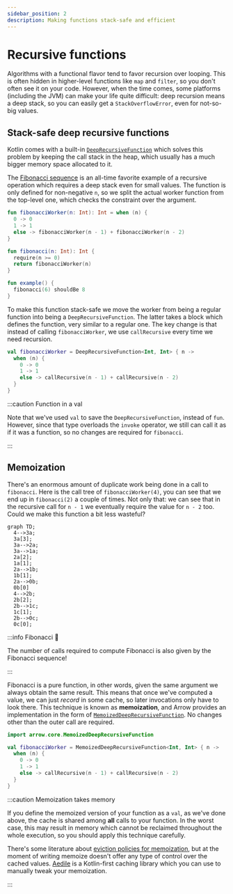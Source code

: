 ```yaml
---
sidebar_position: 2
description: Making functions stack-safe and efficient
---
```


# Recursive functions

Algorithms with a functional flavor tend to favor recursion over looping.
This is often hidden in higher-level functions like `map` and `filter`,
so you don't often see it on your code. However, when the time comes, some
platforms (including the JVM) can make your life quite difficult: deep
recursion means a deep stack, so you can easily get a `StackOverflowError`,
even for not-so-big values.

<!--- TEST_NAME RecursiveFunctionsTest -->

<!--- INCLUDE .*
import io.kotest.matchers.shouldBe
-->

## Stack-safe deep recursive functions

Kotlin comes with a built-in [`DeepRecursiveFunction`](https://kotlinlang.org/api/latest/jvm/stdlib/kotlin/-deep-recursive-function/)
which solves this problem by keeping the call stack in the heap, which usually
has a much bigger memory space allocated to it.

The [Fibonacci sequence](https://en.wikipedia.org/wiki/Fibonacci_sequence) is
an all-time favorite example of a recursive operation which requires a deep stack
even for small values. The function is only defined for non-negative `n`,
so we split the actual worker function from the top-level one, which checks the
constraint over the argument.

```kotlin
fun fibonacciWorker(n: Int): Int = when (n) {
  0 -> 0
  1 -> 1
  else -> fibonacciWorker(n - 1) + fibonacciWorker(n - 2)
}

fun fibonacci(n: Int): Int {
  require(n >= 0)
  return fibonacciWorker(n)
}

fun example() {
  fibonacci(6) shouldBe 8
}
```
<!--- KNIT example-recursive-01.kt -->
<!--- TEST assert -->

To make this function stack-safe we move the worker from being a regular
function into being a `DeepRecursiveFunction`. The latter takes a block which
defines the function, very similar to a regular one. The key change is that
instead of calling `fibonacciWorker`, we use `callRecursive` every time we
need recursion.

<!--- INCLUDE
fun fibonacci(n: Int): Int {
  require(n >= 0)
  return fibonacciWorker(n)
}

fun example() {
  fibonacci(6) shouldBe 8
}
-->

```kotlin
val fibonacciWorker = DeepRecursiveFunction<Int, Int> { n ->
  when (n) {
    0 -> 0
    1 -> 1
    else -> callRecursive(n - 1) + callRecursive(n - 2)
  }
}
```
<!--- KNIT example-recursive-02.kt -->
<!--- TEST assert -->

:::caution Function in a val

Note that we've used `val` to save the `DeepRecursiveFunction`, instead of
`fun`. However, since that type overloads the `invoke` operator, we still
can call it as if it was a function, so no changes are required for `fibonacci`.

:::

## Memoization

There's an enormous amount of duplicate work being done in a call to `fibonacci`.
Here is the call tree of `fibonacciWorker(4)`, you can see that we end up in
`fibonacci(2)` a couple of times. Not only that: we can see that in the recursive
call for `n - 1` we eventually require the value for `n - 2` too. Could we make
this function a bit less wasteful?

```mermaid
graph TD;
  4-->3a;
  3a[3];
  3a-->2a;
  3a-->1a;
  2a[2];
  1a[1];
  2a-->1b;
  1b[1];
  2a-->0b;
  0b[0]
  4-->2b;
  2b[2];
  2b-->1c;
  1c[1];
  2b-->0c;
  0c[0];
```

:::info Fibonacci 🤯

The number of calls required to compute Fibonacci is also given by the Fibonacci
sequence!

:::

Fibonacci is a pure function, in other words, given the same argument we always
obtain the same result. This means that once we've computed a value, we can just
_record_ in some cache, so later invocations only have to look there. This
technique is known as **memoization**, and Arrow provides an implementation
in the form of [`MemoizedDeepRecursiveFunction`](https://apidocs.arrow-kt.io/arrow-core/arrow.core/-memoized-deep-recursive-function.html).
No changes other than the outer call are required.

```kotlin
import arrow.core.MemoizedDeepRecursiveFunction

val fibonacciWorker = MemoizedDeepRecursiveFunction<Int, Int> { n ->
  when (n) {
    0 -> 0
    1 -> 1
    else -> callRecursive(n - 1) + callRecursive(n - 2)
  }
}
```
<!--- INCLUDE
fun fibonacci(n: Int): Int {
  require(n >= 0)
  return fibonacciWorker(n)
}

fun example() {
  fibonacci(6) shouldBe 8
}
-->
<!--- KNIT example-recursive-03.kt -->
<!--- TEST assert -->

:::caution Memoization takes memory

If you define the memoized version of your function as a `val`, as we've done
above, the cache is shared among **all** calls to your function. In the worst
case, this may result in memory which cannot be reclaimed throughout the whole
execution, so you should apply this technique carefully.

There's some literature about [eviction policies for memoization](https://otee.dev/2021/08/18/cache-replacement-policy.html),
but at the moment of writing memoize doesn't offer any type of control over the
cached values. [Aedile](https://github.com/sksamuel/aedile) is a Kotlin-first
caching library which you can use to manually tweak your memoization.

:::
